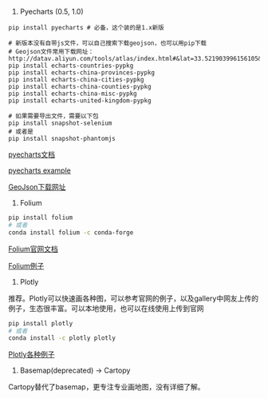 1. Pyecharts (0.5, 1.0)

```shell
pip install pyecharts # 必备，这个装的是1.x新版

# 新版本没有自带js文件，可以自己搜索下载geojson，也可以用pip下载
# Geojson文件常用下载网址：http://datav.aliyun.com/tools/atlas/index.html#&lat=33.521903996156105&lng=104.29849999999999&zoom=4
pip install echarts-countries-pypkg
pip install echarts-china-provinces-pypkg
pip install echarts-china-cities-pypkg
pip install echarts-china-counties-pypkg
pip install echarts-china-misc-pypkg
pip install echarts-united-kingdom-pypkg

# 如果需要导出文件，需要以下包
pip install snapshot-selenium 
# 或者是
pip install snapshot-phantomjs
```

[pyecharts文档](https://pyecharts.org/#/zh-cn/intro)

[pyecharts example](https://gallery.pyecharts.org/#/Map/README)

[GeoJson下载网址](http://datav.aliyun.com/tools/atlas/index.html#&lat=33.521903996156105&lng=104.29849999999999&zoom=4)

1. Folium

```bash
pip install folium
# 或者
conda install folium -c conda-forge
```

[Folium官网文档](https://python-visualization.github.io/folium/index.html)

[Folium例子](https://python-visualization.github.io/folium/quickstart.html)

1. Plotly

推荐。Plotly可以快速画各种图，可以参考官网的例子，以及gallery中网友上传的例子，生态很丰富。可以本地使用，也可以在线使用上传到官网

```bash
pip install plotly
# 或者
conda install -c plotly plotly
```

[Plotly各种例子](https://plotly.com/python/)

1. Basemap(deprecated) -> Cartopy

Cartopy替代了basemap，更专注专业画地图，没有详细了解。